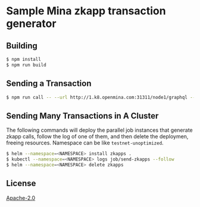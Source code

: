 # Sample Mina zkapp transaction generator

## Building

``` sh
$ npm install
$ npm run build
```

## Sending a Transaction

``` sh
$ npm run call -- --url http://1.k8.openmina.com:31311/node1/graphql --fee-payer-key EKE5WXywUNqyPoNpU8D9682z6fxcnUdDMQaQN4x6K1wmC8sYXWa1
```

## Sending Many Transactions in A Cluster

The following commands will deploy the parallel job instances that generate
zkapp calls, follow the log of one of them, and then delete the deploymen,
freeing resources. Namespace can be like `testnet-unoptimized`.

``` sh
$ helm --namespace=<NAMESPACE> install zkapps .
$ kubectl --namespace=<NAMESPACE> logs job/send-zkapps --follow
$ helm --namespace=<NAMESPACE> delete zkapps
```

## License

[Apache-2.0](LICENSE)
